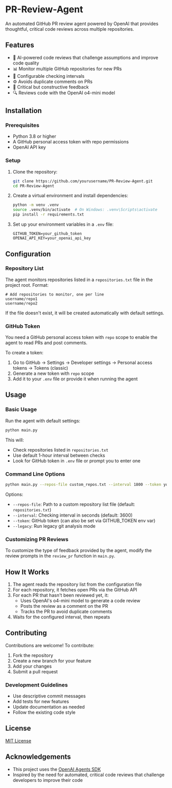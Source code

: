 # PR-Review-Agent

An automated GitHub PR review agent powered by OpenAI that provides thoughtful, critical code reviews across multiple repositories.

## Features

- 🤖 AI-powered code reviews that challenge assumptions and improve code quality
- 📊 Monitor multiple GitHub repositories for new PRs
- 🔄 Configurable checking intervals
- ⚙️ Avoids duplicate comments on PRs
- 📝 Critical but constructive feedback
- 🔍 Reviews code with the OpenAI o4-mini model

## Installation

### Prerequisites

- Python 3.8 or higher
- A GitHub personal access token with repo permissions
- OpenAI API key

### Setup

1. Clone the repository:
   ```bash
   git clone https://github.com/yourusername/PR-Review-Agent.git
   cd PR-Review-Agent
   ```

2. Create a virtual environment and install dependencies:
   ```bash
   python -m venv .venv
   source .venv/bin/activate  # On Windows: .venv\Scripts\activate
   pip install -r requirements.txt
   ```

3. Set up your environment variables in a `.env` file:
   ```
   GITHUB_TOKEN=your_github_token
   OPENAI_API_KEY=your_openai_api_key
   ```

## Configuration

### Repository List

The agent monitors repositories listed in a `repositories.txt` file in the project root. Format:

```
# Add repositories to monitor, one per line
username/repo1
username/repo2
```

If the file doesn't exist, it will be created automatically with default settings.

### GitHub Token

You need a GitHub personal access token with `repo` scope to enable the agent to read PRs and post comments.

To create a token:
1. Go to GitHub → Settings → Developer settings → Personal access tokens → Tokens (classic)
2. Generate a new token with `repo` scope
3. Add it to your `.env` file or provide it when running the agent

## Usage

### Basic Usage

Run the agent with default settings:

```bash
python main.py
```

This will:
- Check repositories listed in `repositories.txt`
- Use default 1-hour interval between checks
- Look for GitHub token in `.env` file or prompt you to enter one

### Command Line Options

```bash
python main.py --repos-file custom_repos.txt --interval 1800 --token your_github_token
```

Options:
- `--repos-file`: Path to a custom repository list file (default: `repositories.txt`)
- `--interval`: Checking interval in seconds (default: 3600)
- `--token`: GitHub token (can also be set via GITHUB_TOKEN env var)
- `--legacy`: Run legacy git analysis mode

### Customizing PR Reviews

To customize the type of feedback provided by the agent, modify the review prompts in the `review_pr` function in `main.py`.

## How It Works

1. The agent reads the repository list from the configuration file
2. For each repository, it fetches open PRs via the GitHub API
3. For each PR that hasn't been reviewed yet, it:
   - Uses OpenAI's o4-mini model to generate a code review
   - Posts the review as a comment on the PR
   - Tracks the PR to avoid duplicate comments
4. Waits for the configured interval, then repeats

## Contributing

Contributions are welcome! To contribute:

1. Fork the repository
2. Create a new branch for your feature
3. Add your changes
4. Submit a pull request

### Development Guidelines

- Use descriptive commit messages
- Add tests for new features
- Update documentation as needed
- Follow the existing code style

## License

[MIT License](LICENSE)

## Acknowledgements

- This project uses the [OpenAI Agents SDK](https://github.com/openai/openai-agents-python)
- Inspired by the need for automated, critical code reviews that challenge developers to improve their code